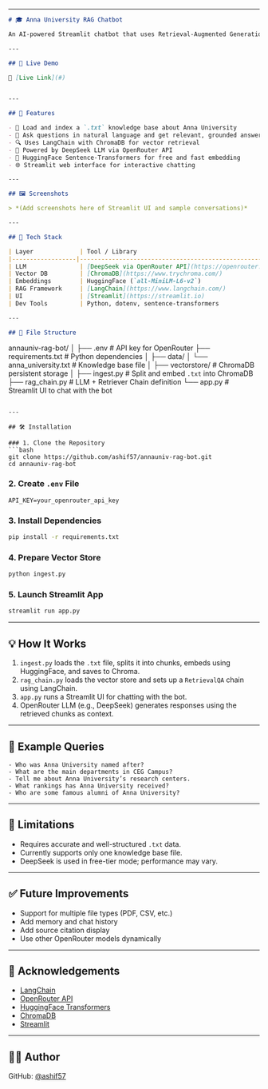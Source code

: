 
---

```markdown
# 🎓 Anna University RAG Chatbot

An AI-powered Streamlit chatbot that uses Retrieval-Augmented Generation (RAG) to answer questions about Anna University based on a structured `.txt` knowledge base. This project utilizes LangChain, HuggingFace Embeddings, ChromaDB for vector search, and OpenRouter API (DeepSeek model) for generating accurate, contextual answers.

---

## 🚀 Live Demo

🔗 [Live Link](#)  


---

## 🧠 Features

- 📖 Load and index a `.txt` knowledge base about Anna University
- 💬 Ask questions in natural language and get relevant, grounded answers
- 🔍 Uses LangChain with ChromaDB for vector retrieval
- 🤖 Powered by DeepSeek LLM via OpenRouter API
- 🧠 HuggingFace Sentence-Transformers for free and fast embedding
- 🌐 Streamlit web interface for interactive chatting

---

## 🖼️ Screenshots

> *(Add screenshots here of Streamlit UI and sample conversations)*

---

## 🧱 Tech Stack

| Layer             | Tool / Library                                       |
|------------------|-------------------------------------------------------|
| LLM               | [DeepSeek via OpenRouter API](https://openrouter.ai) |
| Vector DB         | [ChromaDB](https://www.trychroma.com/)               |
| Embeddings        | HuggingFace (`all-MiniLM-L6-v2`)                     |
| RAG Framework     | [LangChain](https://www.langchain.com/)              |
| UI                | [Streamlit](https://streamlit.io)                    |
| Dev Tools         | Python, dotenv, sentence-transformers                |

---

## 📂 File Structure

```

annauniv-rag-bot/
│
├── .env                         # API key for OpenRouter
├── requirements.txt             # Python dependencies
│
├── data/
│   └── anna\_university.txt      # Knowledge base file
│
├── vectorstore/                 # ChromaDB persistent storage
│
├── ingest.py                    # Split and embed `.txt` into ChromaDB
├── rag\_chain.py                 # LLM + Retriever Chain definition
└── app.py                       # Streamlit UI to chat with the bot

````

---

## 🛠️ Installation

### 1. Clone the Repository
```bash
git clone https://github.com/ashif57/annauniv-rag-bot.git
cd annauniv-rag-bot
````

### 2. Create `.env` File

```env
API_KEY=your_openrouter_api_key
```

### 3. Install Dependencies

```bash
pip install -r requirements.txt
```

### 4. Prepare Vector Store

```bash
python ingest.py
```

### 5. Launch Streamlit App

```bash
streamlit run app.py
```

---

## 💡 How It Works

1. `ingest.py` loads the `.txt` file, splits it into chunks, embeds using HuggingFace, and saves to Chroma.
2. `rag_chain.py` loads the vector store and sets up a `RetrievalQA` chain using LangChain.
3. `app.py` runs a Streamlit UI for chatting with the bot.
4. OpenRouter LLM (e.g., DeepSeek) generates responses using the retrieved chunks as context.

---

## 🧪 Example Queries

```text
- Who was Anna University named after?
- What are the main departments in CEG Campus?
- Tell me about Anna University’s research centers.
- What rankings has Anna University received?
- Who are some famous alumni of Anna University?
```

---

## 📌 Limitations

* Requires accurate and well-structured `.txt` data.
* Currently supports only one knowledge base file.
* DeepSeek is used in free-tier mode; performance may vary.

---

## ✅ Future Improvements

* Support for multiple file types (PDF, CSV, etc.)
* Add memory and chat history
* Add source citation display
* Use other OpenRouter models dynamically

---

## 🙏 Acknowledgements

* [LangChain](https://github.com/langchain-ai/langchain)
* [OpenRouter API](https://openrouter.ai/)
* [HuggingFace Transformers](https://huggingface.co/)
* [ChromaDB](https://www.trychroma.com/)
* [Streamlit](https://streamlit.io)

---



## 👨‍💻 Author


GitHub: [@ashif57](https://github.com/ashif57)

```
